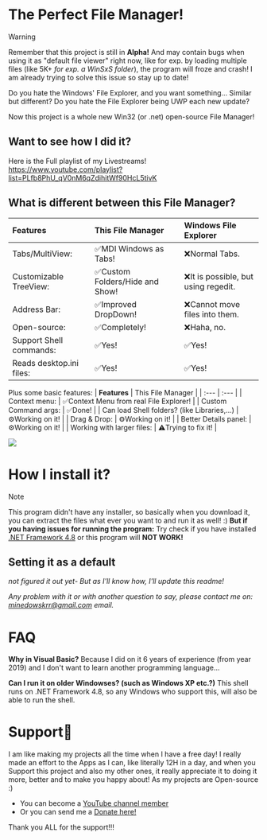 # The Perfect File Manager!
> [!WARNING]
> Remember that this project is still in **Alpha!** And may contain bugs when using it as "default file viewer" right now, like for exp. by loading multiple files (like 5K+ *for exp. a WinSxS folder*), the program will froze and crash! I am already trying to solve this issue so stay up to date!

Do you hate the Windows' File Explorer, and you want something... Similar but different? Do you hate the File Explorer being UWP each new update?

Now this project is a whole new Win32 (or .net) open-source File Manager!

## Want to see how I did it?
Here is the Full playlist of my Livestreams!
https://www.youtube.com/playlist?list=PLfb8PhU_qV0nM6qZdihitWf90HcL5tivK

## What is different between this File Manager?
| **Features** | This File Manager | Windows File Explorer |
| :--- | :--- | :--- |
| Tabs/MultiView: | ✅MDI Windows as Tabs! | ❌Normal Tabs. |
| Customizable TreeView: | ✅Custom Folders/Hide and Show! | ❌It is possible, but using regedit. |
| Address Bar: | ✅Improved DropDown! | ❌Cannot move files into them. |
| Open-source: | ✅Completely! | ❌Haha, no. |
| Support Shell commands: | ✅Yes! | ✅Yes! |
| Reads desktop.ini files: | ✅Yes! | ✅Yes! |

Plus some basic features:
| **Features** | This File Manager |
| :--- | :--- |
| Context menu: | ✅Context Menu from real File Explorer! |
| Custom Command args: | ✅Done! |
| Can load Shell folders? (like Libraries,...) | ⚙️Working on it! |
| Drag & Drop: | ⚙️Working on it! |
| Better Details panel: | ⚙️Working on it! |
| Working with larger files: | ⚠️Trying to fix it! |

![ ](https://media.discordapp.net/attachments/1162068402081374208/1395546653045293149/image.png?ex=687b805a&is=687a2eda&hm=37adac827e517e663a875867681a4a48cbf2e3ac602704bb3b3bfee6d776d00a&=&format=webp&quality=lossless&width=1414&height=747)

# How I install it?
> [!NOTE]
> This program didn't have any installer, so basically when you download it, you can extract the files what ever you want to and run it as well! :)
**But if you having issues for running the program:**
Try check if you have installed [.NET Framework 4.8](https://support.microsoft.com/en-us/topic/microsoft-net-framework-4-8-offline-installer-for-windows-9d23f658-3b97-68ab-d013-aa3c3e7495e0) or this program will **NOT WORK!**

## Setting it as a default
*not figured it out yet- But as I'll know how, I'll update this readme!*

*Any problem with it or with another question to say, please contact me on: minedowskrr@gmail.com email.*

# FAQ
**Why in Visual Basic?**
Because I did on it 6 years of experience (from year 2019) and I don't want to learn another programming language...

**Can I run it on older Windowses? (such as Windows XP etc.?)**
This shell runs on .NET Framework 4.8, so any Windows who support this, will also be able to run the shell.

# Support💸
I am like making my projects all the time when I have a free day! I really made an effort to the Apps as I can, like literally 12H in a day, and when you Support this project and also my other ones, it really appreciate it to doing it more, better and to make you happy about! As my projects are Open-source :)
- You can become a [YouTube channel member](https://www.youtube.com/channel/UCBrzUsNl2ZUegwEAkZlRW_Q/join)
- Or you can send me a [Donate here!](https://streamelements.com/krr1751/tip)

Thank you ALL for the support!!!
